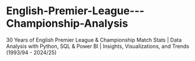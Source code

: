 # English-Premier-League---Championship-Analysis
 30 Years of English Premier League & Championship Match Stats | Data Analysis with Python, SQL & Power BI | Insights, Visualizations, and Trends (1993/94 - 2024/25)
